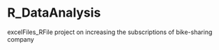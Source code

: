 # R_DataAnalysis 
excelFiles_RFile 
project on increasing the subscriptions of bike-sharing company
